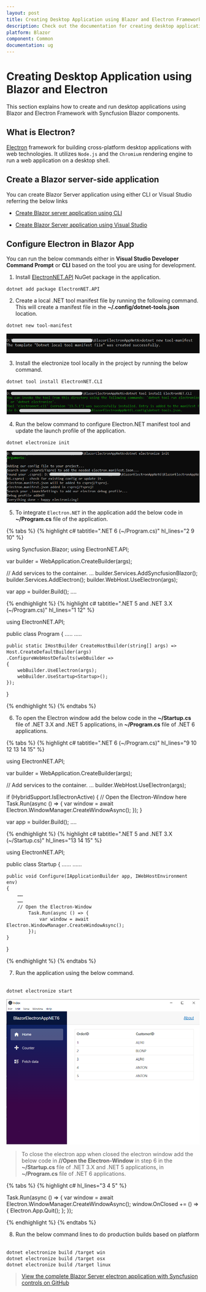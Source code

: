 ```yaml
---
layout: post
title: Creating Desktop Application using Blazor and Electron Framework | Syncfusion
description: Check out the documentation for creating desktop application using Blazor and Electron Framework with Syncfusion Blazor Components in Visual Studio.
platform: Blazor
component: Common
documentation: ug
---
```


# Creating Desktop Application using Blazor and Electron

This section explains how to create and run desktop applications using Blazor and Electron Framework with Syncfusion Blazor components.

## What is Electron?

[Electron](https://www.electronjs.org/) framework for building cross-platform desktop applications with web technologies. It utilizes `Node.js` and the `Chromium` rendering engine to run a web application on a desktop shell.

## Create a Blazor server-side application

You can create Blazor Server application using either CLI or Visual Studio referring the below links

* [Create Blazor server application using CLI](https://blazor.syncfusion.com/documentation/getting-started/blazor-server-side-dotnet-cli)

* [Create Blazor Server application using Visual Studio](https://blazor.syncfusion.com/documentation/getting-started/blazor-server-side-visual-studio)
 
## Configure Electron in Blazor App

You can run the below commands either in **Visual Studio Developer Command Prompt** or **CLI** based on the tool you are using for development.

1. Install [ElectronNET.API](https://www.nuget.org/packages/ElectronNET.API/) NuGet package in the application.

```
dotnet add package ElectronNET.API
```

2. Create a local .NET tool manifest file by running the following command. This will create a manifest file in the **~/.config/dotnet-tools.json** location. 

```
dotnet new tool-manifest
```

![Local dotnet tool](images\electron\net-tool-manifest.png)

3. Install the electronize tool locally in the project by running the below command.

```
dotnet tool install ElectronNET.CLI
```

![Electron NET CLI](images\electron\net-cli.png)

4. Run the below command to configure Electron.NET manifest tool and update the launch profile of the application.

```
dotnet electronize init
```
![Update launch profile](images\electron\update-launch-profile.png)

5. To integrate `Electron.NET` in the application add the below code in **~/Program.cs** file of the application.

{% tabs %}
{% highlight c# tabtitle=".NET 6 (~/Program.cs)" hl_lines="2 9 10" %}

using Syncfusion.Blazor;
using ElectronNET.API;

var builder = WebApplication.CreateBuilder(args);

// Add services to the container.
...
builder.Services.AddSyncfusionBlazor();
builder.Services.AddElectron();
builder.WebHost.UseElectron(args);

var app = builder.Build();
....

{% endhighlight %}
{% highlight c# tabtitle=".NET 5 and .NET 3.X (~/Program.cs)" hl_lines="1 12" %}

using ElectronNET.API;

public class Program
{
    .....
    .....

    public static IHostBuilder CreateHostBuilder(string[] args) =>
    Host.CreateDefaultBuilder(args)
    .ConfigureWebHostDefaults(webBuilder =>
    {
        webBuilder.UseElectron(args);
        webBuilder.UseStartup<Startup>();
    });
}

{% endhighlight %}
{% endtabs %}

6. To open the Electron window add the below code in the **~/Startup.cs** file of .NET 3.X and .NET 5 applications, in **~/Program.cs** file of .NET 6 applications.

{% tabs %}
{% highlight c# tabtitle=".NET 6 (~/Program.cs)" hl_lines="9 10 12 13 14 15" %}

using ElectronNET.API;

var builder = WebApplication.CreateBuilder(args);

// Add services to the container.
...
builder.WebHost.UseElectron(args);

if (HybridSupport.IsElectronActive)
{
    // Open the Electron-Window here
    Task.Run(async () => {
        var window = await Electron.WindowManager.CreateWindowAsync();
    });
}

var app = builder.Build();
....

{% endhighlight %}
{% highlight c# tabtitle=".NET 5 and .NET 3.X (~/Startup.cs)" hl_lines="13 14 15" %}

using ElectronNET.API;

public class Startup
{
    ……
    ……

    public void Configure(IApplicationBuilder app, IWebHostEnvironment env)
    {
        ……
        ……
        // Open the Electron-Window
            Task.Run(async () => {
                var window = await Electron.WindowManager.CreateWindowAsync();
            });
    }
}

{% endhighlight %}
{% endtabs %}

7. Run the application using the below command.

```

dotnet electronize start

```
![Electron app output](images\electron\electron-grid-output.png)

> To close the electron app when closed the electron window add the below code in **//Open the Electron-Window** in step 6 in the **~/Startup.cs** file of .NET 3.X and .NET 5 applications, in **~/Program.cs** file of .NET 6 applications.

{% tabs %}
{% highlight c# hl_lines="3 4 5" %}

Task.Run(async () => {
        var window = await Electron.WindowManager.CreateWindowAsync();
        window.OnClosed += () => {
            Electron.App.Quit();
        };
    });

{% endhighlight %}
{% endtabs %}

8. Run the below command lines to do production builds based on platform

```

dotnet electronize build /target win
dotnet electronize build /target osx
dotnet electronize build /target linux

```

> [View the complete Blazor Server electron application with Syncfusion controls on GitHub](https://github.com/SyncfusionExamples/blazor-electron-app)
